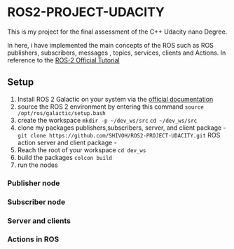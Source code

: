 # ROS2-PROJECT-UDACITY

This is my project for the final assessment of the C++ Udacity nano Degree. 

In here, i have implemented the main concepts of the ROS such as ROS publishers, subscribers, messages , topics, services, clients and Actions. In reference to the [ROS-2 Official Tutorial](https://docs.ros.org/en/galactic/Tutorials.html)


## Setup

1. Install ROS 2 Galactic on your system via the [official documentation](https://docs.ros.org/en/galactic/Installation.html)
2. source the ROS 2 environment by entering this command  `source /opt/ros/galactic/setup.bash`
3. create the workspace 
   `mkdir -p ~/dev_ws/src`
   `cd ~/dev_ws/src`
4. clone my packages 
   publishers,subscribers, server, and client package -  ` git clone https://github.com/SHIVOH/ROS2-PROJECT-UDACITY.git`
   ROS action server and client package  - 
5. Reach the root of your workspace
    `cd dev_ws`
7. build the packages 
    `colcon build`
7. run the nodes
### Publisher node

### Subscriber node

### Server and clients

### Actions in ROS


